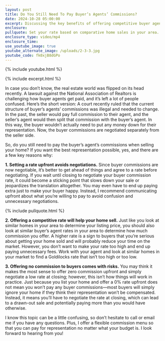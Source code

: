 ```yaml
---
layout: post
title: Do You Still Need To Pay Buyer’s Agents’ Commissions?
date: 2024-10-28 05:00:00
excerpt: Discussing the key benefits of offering competitive buyer agent rates.
enclosure:
pullquote: Set your rate based on comparative home sales in your area.
enclosure_type: video/mp4
enclosure_time:
use_youtube_image: true
youtube_alternate_image: /uploads/2-3-3.jpg
youtube_code: fk0xjB8dGPo
---
```

{% include youtube.html %}

{% include excerpt.html %}

In case you don’t know, the real estate world was flipped on its head recently. A lawsuit against the National Association of Realtors is challenging how buyer agents get paid, and it’s left a lot of people confused. Here’s the short version: A court recently ruled that the current structure of buyer’s agents’ commissions was illegal and needed to change. In the past, the seller would pay full commission to their agent, and the seller’s agent would then split that commission with the buyer’s agent. In this way, the buyer wouldn’t actually need to put any money down for their representation. Now, the buyer commissions are negotiated separately from the seller side.

So, do you still need to pay the buyer’s agent’s commissions when selling your home? If you want the best representation possible, yes, and there are a few key reasons why:

**1\. Setting a rate upfront avoids negotiations.** Since buyer commissions are now negotiable, it’s better to get ahead of things and agree to a rate before negotiating. If you wait until closing to negotiate your buyer commission rate, it could become a sticking point that slows down your sale or jeopardizes the translation altogether. You may even have to end up paying extra just to make your buyer happy. Instead, I recommend communicating upfront about what you’re willing to pay to avoid confusion and unnecessary negotiations.

{% include pullquote.html %}

**2\. Offering a competitive rate will help your home sell.** Just like you look at similar homes in your area to determine your listing price, you should also look at similar buyer’s agent rates in your area to determine how much commission you offer. A higher rate is a sign to buyers that you’re serious about getting your home sold and will probably reduce your time on the market. However, you don’t want to make your rate too high and end up paying unnecessary fees. Work with your agent and look at similar homes in your market to find a Goldilocks rate that isn’t too high or too low.

**3\. Offering no commission to buyers comes with risks.** You may think it makes the most sense to offer zero commission upfront and simply negotiate a low rate at closing; however, this isn’t how things will work in practice. Just because you list your home and offer a 0% rate upfront does not mean you won’t pay any buyer commissions—most buyers will simply ignore your home if they think their representation won’t be compensated. Instead, it means you’ll have to negotiate the rate at closing, which can lead to a drawn-out sale and potentially paying more than you would have otherwise.

I know this topic can be a little confusing, so don’t hesitate to call or email me if you have any questions. Plus, I offer a flexible commission menu so that you can pay for representation no matter what your budget is. I look forward to hearing from you!